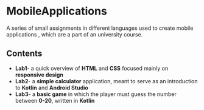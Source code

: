 # MobileApplications
A series of small assignments in different languages used to create mobile applications , which are a part of an university course.
## Contents
* **Lab1**- a quick overview of **HTML** and **CSS** focused mainly on **responsive design** 
* **Lab2**- a **simple calculator** application, meant to serve as an introduction to **Kotlin** and **Android Studio**
* **Lab3**- a **basic game** in which the player must guess the number between **0-20**, written in **Kotlin**
